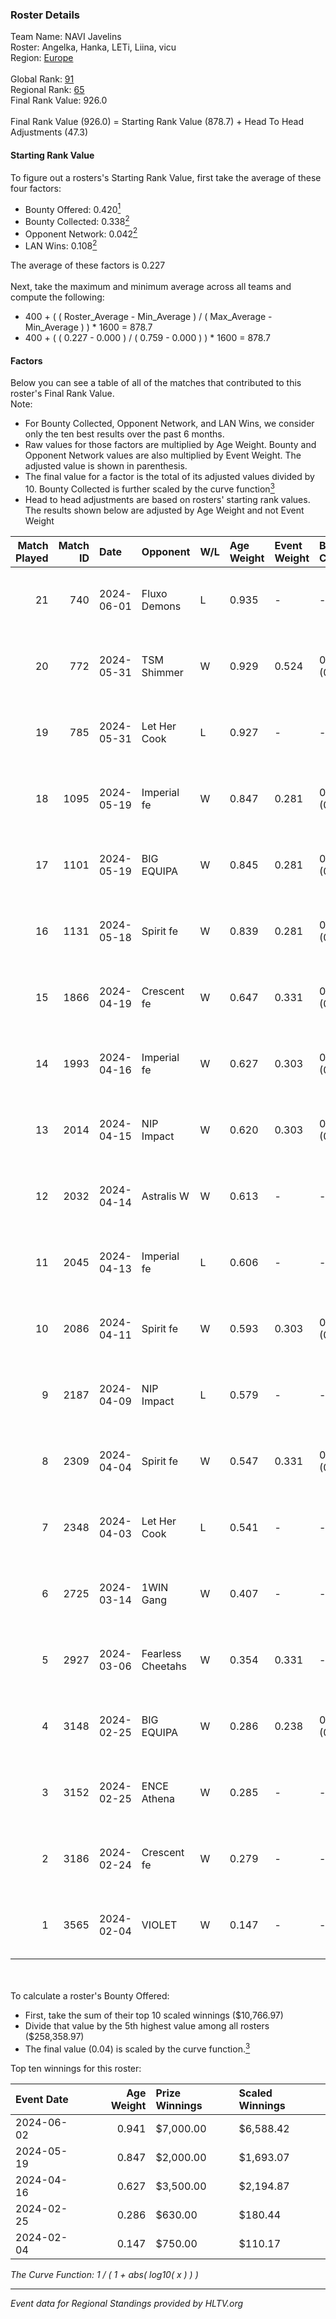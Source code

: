 ### Roster Details<br />
Team Name: NAVI Javelins<br />
Roster: Angelka, Hanka, LETi, Liina, vicu<br />
Region: [Europe]( ../standings_europe.md)<br />
<br />
Global Rank: [91](../standings_global.md)<br />
Regional Rank: [65]( ../standings_europe.md)<br />
Final Rank Value:  926.0<br />
<br />
Final Rank Value (926.0) = Starting Rank Value (878.7) + Head To Head Adjustments (47.3)<br />

#### Starting Rank Value<br />
To figure out a rosters's Starting Rank Value, first take the average of these four factors:<br />
- Bounty Offered: 0.420[<sup>1</sup>](#table2)
- Bounty Collected: 0.338[<sup>2</sup>](#table1)
- Opponent Network: 0.042[<sup>2</sup>](#table1)
- LAN Wins: 0.108[<sup>2</sup>](#table1)

The average of these factors is 0.227<br />
<br />
Next, take the maximum and minimum average across all teams and compute the following:<br />
- 400 + ( ( Roster_Average - Min_Average ) / ( Max_Average - Min_Average ) ) * 1600 = 878.7
- 400 + ( ( 0.227 - 0.000 ) / ( 0.759 - 0.000 ) ) * 1600 = 878.7


#### Factors<br />
Below you can see a table of all of the matches that contributed to this roster's Final Rank Value.<br />
Note:<br />

- For Bounty Collected, Opponent Network, and LAN Wins, we consider only the ten best results over the past 6 months.
- Raw values for those factors are multiplied by Age Weight. Bounty and Opponent Network values are also multiplied by Event Weight. The adjusted value is shown in parenthesis.
- The final value for a factor is the total of its adjusted values divided by 10. Bounty Collected is further scaled by the curve function[<sup>3</sup>](#curveFunction)
- Head to head adjustments are based on rosters' starting rank values. The results shown below are adjusted by Age Weight and not Event Weight
<span id="table1"></span><br />


| Match Played | Match ID | Date       | Opponent          | W/L | Age Weight | Event Weight | Bounty Collected | Opponent Network | LAN Wins  | H2H Adj. | Roster                            |
| -: | -: | :- | :- | :- | :- | :- | :- | :- | :- | -: | :- |
|           21 |      740 | 2024-06-01 | Fluxo Demons      | L   | 0.935      | -            | -                | -                | -         |   -14.66 | Angelka, Hanka, LETi, Liina, vicu |
|           20 |      772 | 2024-05-31 | TSM Shimmer       | W   | 0.929      | 0.524        | 0.028 (0.014)    | 0.228 (0.111)    | 1 (0.929) |     7.79 | Angelka, Hanka, LETi, Liina, vicu |
|           19 |      785 | 2024-05-31 | Let Her Cook      | L   | 0.927      | -            | -                | -                | -         |   -13.00 | Angelka, Hanka, LETi, Liina, vicu |
|           18 |     1095 | 2024-05-19 | Imperial fe       | W   | 0.847      | 0.281        | 0.195 (0.046)    | 0.347 (0.083)    | 0 (0.000) |    20.27 | Angelka, Hanka, LETi, Liina, vicu |
|           17 |     1101 | 2024-05-19 | BIG EQUIPA        | W   | 0.845      | 0.281        | 0.027 (0.006)    | 0.225 (0.054)    | 0 (0.000) |    10.39 | Angelka, Hanka, LETi, Liina, vicu |
|           16 |     1131 | 2024-05-18 | Spirit fe         | W   | 0.839      | 0.281        | 0.004 (0.001)    | 0.043 (0.010)    | 0 (0.000) |     4.70 | Angelka, Hanka, LETi, Liina, vicu |
|           15 |     1866 | 2024-04-19 | Crescent fe       | W   | 0.647      | 0.331        | 0.007 (0.002)    | 0.107 (0.023)    | 0 (0.000) |     4.18 | Angelka, Hanka, LETi, Liina, vicu |
|           14 |     1993 | 2024-04-16 | Imperial fe       | W   | 0.627      | 0.303        | 0.195 (0.037)    | 0.347 (0.066)    | 0 (0.000) |    15.89 | Angelka, Hanka, LETi, Liina, vicu |
|           13 |     2014 | 2024-04-15 | NIP Impact        | W   | 0.620      | 0.303        | 0.008 (0.002)    | 0.199 (0.037)    | 0 (0.000) |     6.80 | Angelka, Hanka, LETi, Liina, vicu |
|           12 |     2032 | 2024-04-14 | Astralis W        | W   | 0.613      | -            | -                | -                | 0 (0.000) |     3.77 | Angelka, Hanka, LETi, Liina, vicu |
|           11 |     2045 | 2024-04-13 | Imperial fe       | L   | 0.606      | -            | -                | -                | -         |    -3.52 | Angelka, Hanka, LETi, Liina, vicu |
|           10 |     2086 | 2024-04-11 | Spirit fe         | W   | 0.593      | 0.303        | 0.004 (0.001)    | -                | 0 (0.000) |     4.16 | Angelka, Hanka, LETi, Liina, vicu |
|            9 |     2187 | 2024-04-09 | NIP Impact        | L   | 0.579      | -            | -                | -                | -         |   -12.27 | Angelka, Hanka, LETi, Liina, vicu |
|            8 |     2309 | 2024-04-04 | Spirit fe         | W   | 0.547      | 0.331        | 0.004 (0.001)    | 0.043 (0.008)    | 0 (0.000) |     3.89 | Angelka, Hanka, LETi, Liina, vicu |
|            7 |     2348 | 2024-04-03 | Let Her Cook      | L   | 0.541      | -            | -                | -                | -         |    -5.92 | Angelka, Hanka, LETi, Liina, vicu |
|            6 |     2725 | 2024-03-14 | 1WIN Gang         | W   | 0.407      | -            | -                | -                | -         |     2.98 | Angelka, Hanka, LETi, Liina, vicu |
|            5 |     2927 | 2024-03-06 | Fearless Cheetahs | W   | 0.354      | 0.331        | -                | 0.094 (0.011)    | -         |     3.10 | Angelka, Hanka, LETi, Liina, vicu |
|            4 |     3148 | 2024-02-25 | BIG EQUIPA        | W   | 0.286      | 0.238        | 0.027 (0.002)    | 0.225 (0.015)    | -         |     3.81 | Angelka, Hanka, LETi, Liina, vicu |
|            3 |     3152 | 2024-02-25 | ENCE Athena       | W   | 0.285      | -            | -                | -                | -         |     2.10 | Angelka, Hanka, LETi, Liina, vicu |
|            2 |     3186 | 2024-02-24 | Crescent fe       | W   | 0.279      | -            | -                | -                | -         |     2.29 | Angelka, Hanka, LETi, Liina, vicu |
|            1 |     3565 | 2024-02-04 | VIOLET            | W   | 0.147      | -            | -                | -                | -         |     0.52 | Angelka, Hanka, LETi, Liina, vicu |

<br />
<span id="table2"></span><br />
To calculate a roster's Bounty Offered:<br />

- First, take the sum of their top 10 scaled winnings ($10,766.97)
- Divide that value by the 5th highest value among all rosters ($258,358.97)
- The final value (0.04) is scaled by the curve function.[<sup>3</sup>](#curveFunction)

Top ten winnings for this roster:<br />

| Event Date | Age Weight | Prize Winnings | Scaled Winnings |
| :- | -: | :- | :- |
| 2024-06-02 |      0.941 | $7,000.00      | $6,588.42       |
| 2024-05-19 |      0.847 | $2,000.00      | $1,693.07       |
| 2024-04-16 |      0.627 | $3,500.00      | $2,194.87       |
| 2024-02-25 |      0.286 | $630.00        | $180.44         |
| 2024-02-04 |      0.147 | $750.00        | $110.17         |


<span id="curveFunction"></span>_The Curve Function: 1 / ( 1 + abs( log10( x ) ) )_<br />

---
_Event data for Regional Standings provided by HLTV.org_<br />

